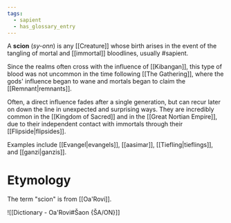 ```yaml
---
tags:
  - sapient
  - has_glossary_entry
---
```

A **scion** (*sy-onn*) is any [[Creature]] whose birth arises in the event of the tangling of mortal and [[immortal]] bloodlines, usually #sapient.

Since the realms often cross with the influence of [[Kibangan]], this type of blood was not uncommon in the time following [[The Gathering]], where the gods' influence began to wane and mortals began to claim the [[Remnant|remnants]]. 

Often, a direct influence fades after a single generation, but can recur later on down the line in unexpected and surprising ways. They are incredibly common in the [[Kingdom of Sacred]] and in the [[Great Nortian Empire]], due to their independent contact with immortals through their [[Flipside|flipsides]].

Examples include [[Evangel|evangels]], [[aasimar]], [[Tiefling|tieflings]], and [[ganzi|ganzis]].

# Etymology
The term "scion" is from [[Oa'Rovi]].

![[Dictionary - Oa'Rovi#Šaon {ŠA/ON}]]
